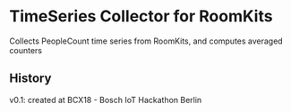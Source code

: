 # TimeSeries Collector for RoomKits

Collects PeopleCount time series from RoomKits, and computes averaged counters


## History

v0.1: created at BCX18 - Bosch IoT Hackathon Berlin
